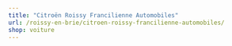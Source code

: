```yaml
---
title: "Citroën Roissy Francilienne Automobiles"
url: /roissy-en-brie/citroen-roissy-francilienne-automobiles/
shop: voiture
---
```


